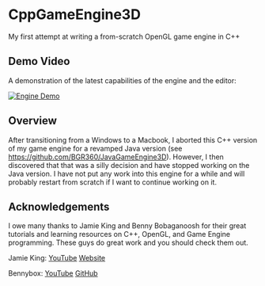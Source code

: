 # CppGameEngine3D

My first attempt at writing a from-scratch OpenGL game engine in C++

## Demo Video

A demonstration of the latest capabilities of the engine and the editor:

[![Engine Demo](http://img.youtube.com/vi/y3qQZIfqHEo/0.jpg)](http://www.youtube.com/watch?v=y3qQZIfqHEo)

## Overview

After transitioning from a Windows to a Macbook, I aborted this C++ version of my game engine for a revamped Java version (see https://github.com/BGR360/JavaGameEngine3D). However, I then discovered that that was a silly decision and have stopped working on the Java version. I have not put any work into this engine for a while and will probably restart from scratch if I want to continue working on it.

## Acknowledgements

I owe many thanks to Jamie King and Benny Bobaganoosh for their great tutorials and learning resources on C++, OpenGL, and Game Engine programming. These guys do great work and you should check them out.

Jamie King:  [YouTube](https://m.youtube.com/user/1kingja?)  [Website](http://www.computersciencevideos.com)

Bennybox:  [YouTube](https://m.youtube.com/user/thebennybox?)  [GitHub](https://github.com/BennyQBD?tab=repositories)
